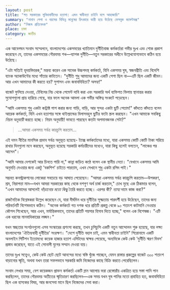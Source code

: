 ```yaml
---
layout: post
title: "গত সরকারের সুবিধাবাদীদের হতাশা: এমন স্বাধীনতা চাইনি বলে আহাজারি"
summary: "নানান পেশা ও বয়সের বিভিন্ন মানুষের চিৎকারে ভারী হয়ে উঠেছে ফেসবুক কমেন্টবক্স"
author: "নিজস্ব প্রতিবেদক"
place: ঢাকা
category: জাতীয়
---
```


এক আবেগঘন সংবাদ সম্মেলনে, বাংলাদেশের একসময়ের খ্যাতিমান দুর্নীতিবাজ কর্মকর্তারা গভীর দুঃখ এবং শোক প্রকাশ করেছেন যে, তাদের একসময়ের গৌরবময় শখ—ব্যাপক দুর্নীতি—নতুন সরকারের অধীনে উল্লেখযোগ্যভাবে কঠিন হয়ে উঠেছে।

"এটা সত্যিই হৃদয়বিদারক," মন্তব্য করেন এক সাবেক উচ্চপদস্থ কর্মকর্তা, যিনি একসময় ঘুষ, স্বজনপ্রীতি এবং বিদেশি ব্যাংক অ্যাকাউন্টের মধ্যে সাঁতার কাটতেন। "দুর্নীতি শুধু আমাদের জন্য একটি পেশা ছিল না—এটি ছিল একটি জীবন। আর এখন আমাদের কী করতে হয়? সুশাসন এবং জবাবদিহিতা? অসহ্য!"

বাজেট ফুলিয়ে দেওয়া, টেবিলের নিচ থেকে পেমেন্ট দাবি করা এবং সরকারি অর্থ ব্যক্তিগত ভিলায় স্থানান্তর করার সুযোগগুলো প্রায় হারিয়ে গেছে, যার ফলে অনেক আমলা এক গভীর অস্তিত্ব সংকটে পড়েছেন।

"আমি একসময় শুধু একটা কন্ট্রাক্ট পাশ করার জন্য গাড়ি, বাড়ি, আর সুন্দর একটা ছুটি পেতাম!" কাঁদতে কাঁদতে বলেন আরেক কর্মকর্তা, যিনি এখন হতাশার সঙ্গে থাইল্যান্ডের বিলাসবহুল ছুটির ফটো স্ক্রল করছেন। "এখন আমাকে সবকিছু *নিয়ম অনুযায়ী* করতে হচ্ছে। নিয়ম অনুযায়ী! ভাবতে পারছেন কতটা অপমানজনক সেটা?"

> ...আমরা একসময় সর্বত্র কারচুপি করতাম...


এই দমন নীতির মানসিক প্রভাব সর্বত্র অনুভূত হয়েছে- ট্যাক্স কর্মকর্তাদের মধ্যে, যারা একসময় কোটি কোটি টাকা সরিয়ে রাখার দিনগুলো মনে করছেন, অনুভূত হয়েছে সরকারি কর্মচারীদের মধ্যেও, যারা কিছু হলেই বলতেন, "লাঞ্চের পর আসেন"।

"আমি আমার দেশকেই আর চিনতে পারি না," কান্না জড়িত কণ্ঠে বলেন এক স্থানীয় নেতা। "যেখানে একসময় আমি অনুমতি দেওয়ার জন্য একটু 'বকশিশ' চাইতে পারতাম, এখন সেখানে শুধু একটা রসিদ পাই।"

সম্ভবত কনস্ট্রাকশনের লোকেরা সবচেয়ে বড় আঘাত পেয়েছেন। "আমরা একসময় সর্বত্র কারচুপি করতাম—উপকরণ, শ্রম, নিরাপত্তা মান—যখন আমরা সরকারের কাছ থেকে দশগুণ অর্থ চার্জ করতাম," চোখ মুছে এক ঠিকাদার বলেন, "এখন আমাদের আসলেই *দাঁড়ানোর মতো কিছু* তৈরি করতে হচ্ছে। এরপর কী? *ন্যায্য* দামে কাজ করা?"

রাজনৈতিক বিশ্লেষকরা উল্লেখ করেছেন যে, যারা দীর্ঘদিন ধরে দুর্নীতির সূক্ষ্মতায় পারদর্শী হয়ে উঠেছেন, তাদের জন্য পরিবর্তনটি বিশেষভাবে কঠিন। "অনেক কর্মকর্তা গত দশক ধরে প্রতিটি প্রকল্প থেকে ৯০ শতাংশ কাটমানি নেওয়ার কৌশল শিখেছেন, আর এখন, মর্মান্তিকভাবে, তাদের প্রতিটি পয়সার হিসাব দিতে হচ্ছে," বলেন এক বিশেষজ্ঞ। "এটি এক ধরনের মানবাধিকারের লঙ্ঘন।"

যখন স্বচ্ছতার সংগঠনগুলো এসব সংস্কারের প্রশংসা করছে, তখন চুপিচুপি একটি নতুন আন্দোলন শুরু হয়েছে, যার লক্ষ্য বাংলাদেশের 'ঐতিহ্যবাহী দুর্নীতির' সংরক্ষণ। "দেশে দুর্নীতি বহাল চাই, এমন স্বাধীনতা চাইনি" শিরোনামে একটি অনলাইন পিটিশন ইতোমধ্যে কয়েক হাজার হতাশ এলিটদের স্বাক্ষর পেয়েছে, অন্যদিকে কেউ কেউ 'দুর্নীতি স্মরণ দিবস' প্রস্তাব করেছেন, যাতে এই সোনালী যুগের সম্মান দেওয়া যায়।

তাদের দুঃখ সত্ত্বেও, কেউ কেউ ছোট ছোট আনন্দের মধ্যে স্বস্তি খুঁজে পাচ্ছেন, যেমন রাস্তার প্রকল্পের বাজেট ৩০০ শতাংশ বাড়ানোর স্মৃতি, অথবা যখন তারা সফলভাবে সরকারি জমি নিজেদের কাছে বিক্রি করতে পেরেছিলেন।

সংবাদ লেখার সময়, বেশ কয়েকজন প্রাক্তন কর্মকর্তা একটি ম্লান আলোয় ভরা রেস্তোরাঁয় একত্রিত হয়ে সস্তা পানি পান করছিলেন, তাদের গৌরবময় অতীতের স্মৃতিচারণ করছিলেন—এক সময় যখন ঘুষ পানির মতো প্রবাহিত হত, জবাবদিহিতা ছিল এক হাস্যকর বিষয়, আর জনসেবা মানে ছিল নিজেদের সেবা করা। 
